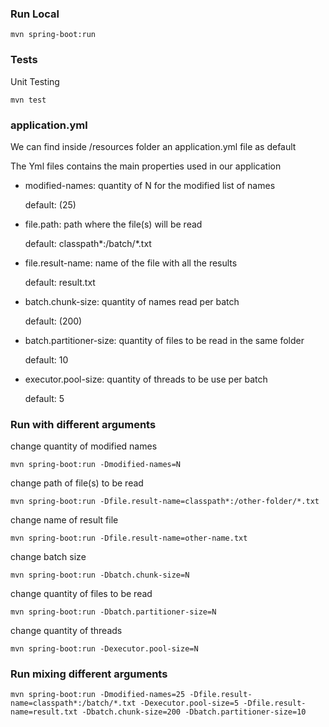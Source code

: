 ### Run Local
```
mvn spring-boot:run
```
### Tests
Unit Testing
```
mvn test
```

### application.yml

We can find inside /resources folder an application.yml file as default

The Yml files contains the main properties used in our application

- modified-names: quantity of N for the modified list of names 
  
  default: (25)

- file.path: path where the file(s) will be read 

  default: classpath*:/batch/*.txt

- file.result-name: name of the file with all the results  
  
  default: result.txt

- batch.chunk-size: quantity of names read per batch 
  
  default: (200)
  
- batch.partitioner-size: quantity of files to be read in the same folder 
  
  default: 10

- executor.pool-size: quantity of threads to be use per batch 
  
  default: 5

### Run with different arguments

change quantity of modified names
```
mvn spring-boot:run -Dmodified-names=N
```

change path of file(s) to be read
```
mvn spring-boot:run -Dfile.result-name=classpath*:/other-folder/*.txt
```

change name of result file
```
mvn spring-boot:run -Dfile.result-name=other-name.txt
```

change batch size
```
mvn spring-boot:run -Dbatch.chunk-size=N
```

change quantity of files to be read
```
mvn spring-boot:run -Dbatch.partitioner-size=N
```

change quantity of threads 
```
mvn spring-boot:run -Dexecutor.pool-size=N
```
### Run mixing different arguments 

```
mvn spring-boot:run -Dmodified-names=25 -Dfile.result-name=classpath*:/batch/*.txt -Dexecutor.pool-size=5 -Dfile.result-name=result.txt -Dbatch.chunk-size=200 -Dbatch.partitioner-size=10
```
